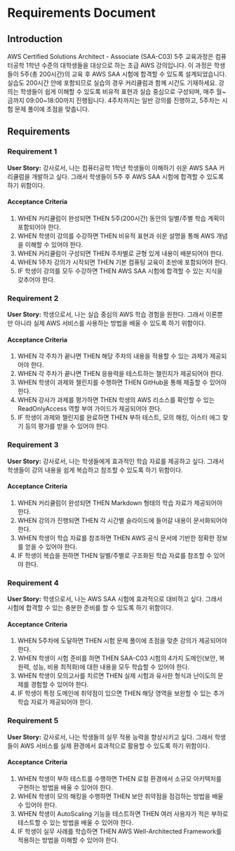 # Requirements Document

## Introduction

AWS Certified Solutions Architect - Associate (SAA-C03) 5주 교육과정은 컴퓨터공학 1학년 수준의 대학생들을 대상으로 하는 초급 AWS 강의입니다. 이 과정은 학생들이 5주(총 200시간)의 교육 후 AWS SAA 시험에 합격할 수 있도록 설계되었습니다. 실습도 200시간 안에 포함되므로 실습의 경우 커리큘럼과 함께 시간도 기재하세요. 강의는 학생들이 쉽게 이해할 수 있도록 비유적 표현과 실습 중심으로 구성되며, 매주 월~금까지 09:00~18:00까지 진행됩니다. 4주차까지는 일반 강의를 진행하고, 5주차는 시험 문제 풀이에 초점을 맞춥니다.

## Requirements

### Requirement 1

**User Story:** 강사로서, 나는 컴퓨터공학 1학년 학생들이 이해하기 쉬운 AWS SAA 커리큘럼을 개발하고 싶다. 그래서 학생들이 5주 후 AWS SAA 시험에 합격할 수 있도록 하기 위함이다.

#### Acceptance Criteria

1. WHEN 커리큘럼이 완성되면 THEN 5주(200시간) 동안의 일별/주별 학습 계획이 포함되어야 한다.
2. WHEN 학생이 강의를 수강하면 THEN 비유적 표현과 쉬운 설명을 통해 AWS 개념을 이해할 수 있어야 한다.
3. WHEN 커리큘럼이 구성되면 THEN 주차별로 균형 있게 내용이 배분되어야 한다.
4. WHEN 1주차 강의가 시작되면 THEN 기본 컴퓨팅 교육이 초반에 포함되어야 한다.
5. IF 학생이 강의를 모두 수강하면 THEN AWS SAA 시험에 합격할 수 있는 지식을 갖추어야 한다.

### Requirement 2

**User Story:** 학생으로서, 나는 실습 중심의 AWS 학습 경험을 원한다. 그래서 이론뿐만 아니라 실제 AWS 서비스를 사용하는 방법을 배울 수 있도록 하기 위함이다.

#### Acceptance Criteria

1. WHEN 각 주차가 끝나면 THEN 해당 주차의 내용을 적용할 수 있는 과제가 제공되어야 한다.
2. WHEN 각 주차가 끝나면 THEN 응용력을 테스트하는 챌린지가 제공되어야 한다.
3. WHEN 학생이 과제와 챌린지를 수행하면 THEN GitHub을 통해 제출할 수 있어야 한다.
4. WHEN 강사가 과제를 평가하면 THEN 학생의 AWS 리소스를 확인할 수 있는 ReadOnlyAccess 역할 부여 가이드가 제공되어야 한다.
5. IF 학생이 과제와 챌린지를 완료하면 THEN 부하 테스트, 모의 해킹, 이스터 에그 찾기 등의 평가를 받을 수 있어야 한다.

### Requirement 3

**User Story:** 강사로서, 나는 학생들에게 효과적인 학습 자료를 제공하고 싶다. 그래서 학생들이 강의 내용을 쉽게 복습하고 참조할 수 있도록 하기 위함이다.

#### Acceptance Criteria

1. WHEN 커리큘럼이 완성되면 THEN Markdown 형태의 학습 자료가 제공되어야 한다.
2. WHEN 강의가 진행되면 THEN 각 시간별 슬라이드에 들어갈 내용이 문서화되어야 한다.
3. WHEN 학생이 학습 자료를 참조하면 THEN AWS 공식 문서에 기반한 정확한 정보를 얻을 수 있어야 한다.
4. IF 학생이 복습을 원하면 THEN 일별/주별로 구조화된 학습 자료를 참조할 수 있어야 한다.

### Requirement 4

**User Story:** 학생으로서, 나는 AWS SAA 시험에 효과적으로 대비하고 싶다. 그래서 시험에 합격할 수 있는 충분한 준비를 할 수 있도록 하기 위함이다.

#### Acceptance Criteria

1. WHEN 5주차에 도달하면 THEN 시험 문제 풀이에 초점을 맞춘 강의가 제공되어야 한다.
2. WHEN 학생이 시험 준비를 하면 THEN SAA-C03 시험의 4가지 도메인(보안, 복원력, 성능, 비용 최적화)에 대한 내용을 모두 학습할 수 있어야 한다.
3. WHEN 학생이 모의고사를 치르면 THEN 실제 시험과 유사한 형식과 난이도의 문제를 경험할 수 있어야 한다.
4. IF 학생이 특정 도메인에 취약점이 있으면 THEN 해당 영역을 보완할 수 있는 추가 학습 자료가 제공되어야 한다.

### Requirement 5

**User Story:** 강사로서, 나는 학생들의 실무 적용 능력을 향상시키고 싶다. 그래서 학생들이 AWS 서비스를 실제 환경에서 효과적으로 활용할 수 있도록 하기 위함이다.

#### Acceptance Criteria

1. WHEN 학생이 부하 테스트를 수행하면 THEN 로컬 환경에서 소규모 아키텍처를 구현하는 방법을 배울 수 있어야 한다.
2. WHEN 학생이 모의 해킹을 수행하면 THEN 보안 취약점을 점검하는 방법을 배울 수 있어야 한다.
3. WHEN 학생이 AutoScaling 기능을 테스트하면 THEN 여러 사용자가 적은 부하로 테스트할 수 있는 방법을 배울 수 있어야 한다.
4. IF 학생이 실무 사례를 학습하면 THEN AWS Well-Architected Framework를 적용하는 방법을 이해할 수 있어야 한다.